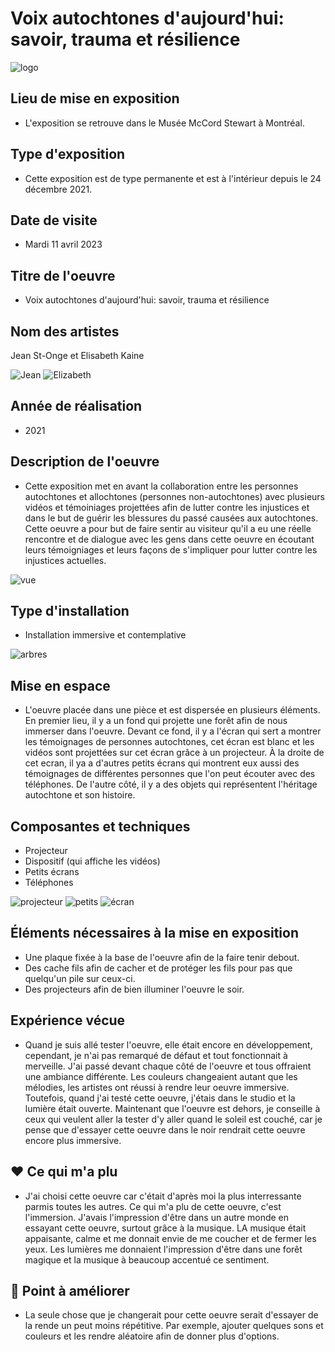 # Voix autochtones d'aujourd'hui: savoir, trauma et résilience #

![logo](medias/logo.jpg)

## Lieu de mise en exposition ##

- L'exposition se retrouve dans le Musée McCord Stewart à Montréal.

## Type d'exposition ##

- Cette exposition est de type permanente et est à l'intérieur depuis le 24 décembre 2021.

## Date de visite ##

- Mardi 11 avril 2023

## Titre de l'oeuvre ##

- Voix autochtones d'aujourd'hui: savoir, trauma et résilience

## Nom des artistes ##

Jean St-Onge et Elisabeth Kaine

![Jean](medias/jean_st-oge.jpg) ![Elizabeth](medias/elizabeth_kaine.jpg)

## Année de réalisation ##

- 2021

## Description de l'oeuvre ##

- Cette exposition met en avant la collaboration entre les personnes autochtones et allochtones (personnes non-autochtones) avec plusieurs vidéos et témoiniages projettées afin de lutter contre les injustices et dans le but de guérir les blessures du passé causées aux autochtones. Cette oeuvre a pour but de faire sentir au visiteur qu'il a eu une réelle rencontre et de dialogue avec les gens dans cette oeuvre en écoutant leurs témoigniages et leurs façons de s'impliquer pour lutter contre les injustices actuelles.

![vue](medias/vue_generale.png)

## Type d'installation ##

- Installation immersive et contemplative

![arbres](medias/arbres.png)

## Mise en espace ##

- L'oeuvre placée dans une pièce et est dispersée en plusieurs éléments. En premier lieu, il y a un fond qui projette une forêt afin de nous immerser dans l'oeuvre. Devant ce fond, il y a l'écran qui sert a montrer les témoignages de personnes autochtones, cet écran est blanc et les vidéos sont projettées sur cet écran grâce à un projecteur. À la droite de cet ecran, il ya a d'autres petits écrans qui montrent eux aussi des témoignages de différentes personnes que l'on peut écouter avec des téléphones. De l'autre côté, il y a des objets qui représentent l'héritage autochtone et son histoire.

## Composantes et techniques ##

- Projecteur
- Dispositif (qui affiche les vidéos)
- Petits écrans
- Téléphones

![projecteur](medias/projecteur.png)
![petits](medias/petits_ecrans.png)
![écran](medias/ecran_telephone.png)

## Éléments nécessaires à la mise en exposition ##

- Une plaque fixée à la base de l'oeuvre afin de la faire tenir debout.
- Des cache fils afin de cacher et de protéger les fils pour pas que quelqu'un pile sur ceux-ci.
- Des projecteurs afin de bien illuminer l'oeuvre le soir.

## Expérience vécue ##

- Quand je suis allé tester l'oeuvre, elle était encore en développement, cependant, je n'ai pas remarqué de défaut et tout fonctionnait à merveille. J'ai passé devant chaque côté de l'oeuvre et tous offraient une ambiance différente. Les couleurs changeaient autant que les mélodies, les artistes ont réussi à rendre leur oeuvre immersive. Toutefois, quand j'ai testé cette oeuvre, j'étais dans le studio et la lumière était ouverte. Maintenant que l'oeuvre est dehors, je conseille à ceux qui veulent aller la tester d'y aller quand le soleil est couché, car je pense que d'essayer cette oeuvre dans le noir rendrait cette oeuvre encore plus immersive.

## ❤️ Ce qui m'a plu ##

- J'ai choisi cette oeuvre car c'était d'après moi la plus interressante parmis toutes les autres. Ce qui m'a plu de cette oeuvre, c'est l'immersion. J'avais l'impression d'être dans un autre monde en essayant cette oeuvre, surtout grâce à la musique. LA musique était appaisante, calme et me donnait envie de me coucher et de fermer les yeux. Les lumières me donnaient l'impression d'être dans une forêt magique et la musique à beaucoup accentué ce sentiment. 

## 🤔 Point à améliorer ##

- La seule chose que je changerait pour cette oeuvre serait d'essayer de la rende un peut moins répétitive. Par exemple, ajouter quelques sons et couleurs et les rendre aléatoire afin de donner plus d'options.
